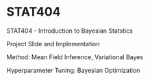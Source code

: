 # STAT404

STAT404 - Introduction to Bayesian Statstics

Project Slide and Implementation

Method: Mean Field Inference, Variational Bayes

Hyperparameter Tuning: Bayesian Optimization
